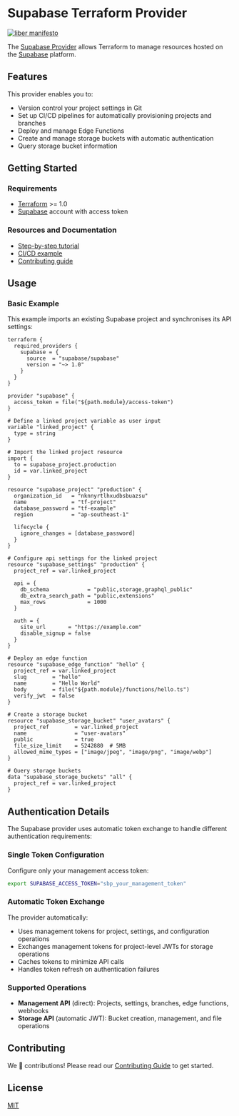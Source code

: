 # Supabase Terraform Provider

[![liber manifesto][liberation-badge]][liberation-link]

The [Supabase Provider](https://registry.terraform.io/providers/supabase/supabase/latest/docs) allows Terraform to manage resources hosted on the [Supabase](https://supabase.com/) platform.

## Features

This provider enables you to:

- Version control your project settings in Git
- Set up CI/CD pipelines for automatically provisioning projects and branches  
- Deploy and manage Edge Functions
- Create and manage storage buckets with automatic authentication
- Query storage bucket information

## Getting Started

### Requirements

- [Terraform](https://www.terraform.io/) >= 1.0
- [Supabase](https://supabase.com/) account with access token

### Resources and Documentation

- [Step-by-step tutorial](docs/tutorial.md)
- [CI/CD example](https://github.com/supabase/supabase-action-example/tree/main/supabase/remotes)
- [Contributing guide](CONTRIBUTING.md)

## Usage

### Basic Example

This example imports an existing Supabase project and synchronises its API settings:

```hcl
terraform {
  required_providers {
    supabase = {
      source  = "supabase/supabase"
      version = "~> 1.0"
    }
  }
}

provider "supabase" {
  access_token = file("${path.module}/access-token")
}

# Define a linked project variable as user input
variable "linked_project" {
  type = string
}

# Import the linked project resource
import {
  to = supabase_project.production
  id = var.linked_project
}

resource "supabase_project" "production" {
  organization_id   = "nknnyrtlhxudbsbuazsu"
  name              = "tf-project"
  database_password = "tf-example"
  region            = "ap-southeast-1"

  lifecycle {
    ignore_changes = [database_password]
  }
}

# Configure api settings for the linked project
resource "supabase_settings" "production" {
  project_ref = var.linked_project

  api = {
    db_schema            = "public,storage,graphql_public"
    db_extra_search_path = "public,extensions"
    max_rows             = 1000
  }

  auth = {
    site_url       = "https://example.com"
    disable_signup = false
  }
}

# Deploy an edge function
resource "supabase_edge_function" "hello" {
  project_ref = var.linked_project
  slug        = "hello"
  name        = "Hello World"
  body        = file("${path.module}/functions/hello.ts")
  verify_jwt  = false
}

# Create a storage bucket
resource "supabase_storage_bucket" "user_avatars" {
  project_ref        = var.linked_project
  name               = "user-avatars"
  public             = true
  file_size_limit    = 5242880  # 5MB
  allowed_mime_types = ["image/jpeg", "image/png", "image/webp"]
}

# Query storage buckets
data "supabase_storage_buckets" "all" {
  project_ref = var.linked_project
}
```

## Authentication Details

The Supabase provider uses automatic token exchange to handle different authentication requirements:

### Single Token Configuration
Configure only your management access token:
```bash
export SUPABASE_ACCESS_TOKEN="sbp_your_management_token"
```

### Automatic Token Exchange
The provider automatically:
- Uses management tokens for project, settings, and configuration operations
- Exchanges management tokens for project-level JWTs for storage operations
- Caches tokens to minimize API calls
- Handles token refresh on authentication failures

### Supported Operations
- **Management API** (direct): Projects, settings, branches, edge functions, webhooks
- **Storage API** (automatic JWT): Bucket creation, management, and file operations

## Contributing

We 💛 contributions! Please read our [Contributing Guide](CONTRIBUTING.md) to get started.

## License

[MIT](LICENSE)

[liberation-badge]: https://img.shields.io/badge/libera-manifesto-lightgrey.svg
[liberation-link]: https://liberamanifesto.com
